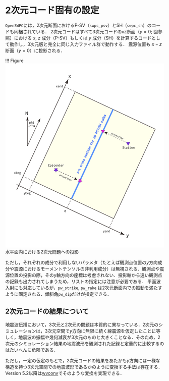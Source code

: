# 2次元コード固有の設定

`OpenSWPC`には，2次元断面におけるP-SV（`swpc_psv`）とSH（`swpc_sh`）のコードも同梱されている．
2次元コードはすべて3次元コードのxz断面（$y=0$; 図参照）における $x$, $z$ 成分（P-SV）もしくは $y$ 成分（SH）を計算するコードとして動作し，3次元版と完全に同じ入力ファイル群で動作する．
震源位置も $x-z$ 断面（$y=0$）に投影される．

!!! Figure
    ![](../../fig/2dprojection.png)
    水平面内における2次元問題への投影

ただし，それぞれの成分で利用しないパラメタ（たとえば観測点位置の$y$方向成分や震源におけるモーメントテンソルの非利用成分）は無視される．観測点や震源位置の投影の際，そのy軸方向の座標は考慮されない．投影軸から遠い観測点の記録も出力されてしまうため，リストの指定には注意が必要である．
平面波入射にも対応しているが，`pw_strike`, `pw_rake` は2次元断面内での振動を満たすように固定される．傾斜角`pw_dip`だけが指定できる．

## 2次元コードの結果について

地震波伝播において，3次元と2次元の問題は本質的に異なっている．2次元のシミュレーションは，3次元空間で$y$方向に無限に続く線震源を仮定したことに等しく，地震波の振幅や幾何減衰が3次元のものと大きくことなる．そのため，2次元のシミュレーション結果の地震波形を観測された記録と定量的に比較するのはたいへんに危険である．

ただし，一定の仮定のもとで，2次元コードの結果をあたかも$y$方向には一様な構造を持つ3次元空間での地震波形であるかのように変換する手法は存在する．Version 5.2以降は[wvconv](../3._関係ツール/0305_misc.md)でそのような変換を実現できる．
